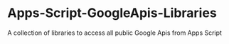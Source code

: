 # Apps-Script-GoogleApis-Libraries
A collection of libraries to access all public Google Apis from Apps Script

